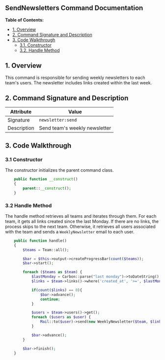 ## SendNewsletters Command Documentation

**Table of Contents:**

* [1. Overview](#1-overview)
* [2. Command Signature and Description](#2-command-signature-and-description)
* [3. Code Walkthrough](#3-code-walkthrough)
    * [3.1. Constructor](#31-constructor)
    * [3.2. Handle Method](#32-handle-method)

## 1. Overview

This command is responsible for sending weekly newsletters to each team's users. The newsletter includes links created within the last week. 

## 2. Command Signature and Description

| Attribute | Value |
|---|---|
| Signature | `newsletter:send` |
| Description | Send team's weekly newsletter |

## 3. Code Walkthrough

### 3.1 Constructor

The constructor initializes the parent command class.

```php
    public function __construct()
    {
        parent::__construct();
    }
```

### 3.2 Handle Method

The handle method retrieves all teams and iterates through them. For each team, it gets all links created since the last Monday. If there are no links, the process skips to the next team. Otherwise, it retrieves all users associated with the team and sends a `WeeklyNewsletter` email to each user.

```php
    public function handle()
    {
        $teams = Team::all();

        $bar = $this->output->createProgressBar(count($teams));
        $bar->start();

        foreach ($teams as $team) {
            $lastMonday = Carbon::parse("last monday")->toDateString();
            $links = $team->links()->where('created_at', '>=', $lastMonday)->get();

            if(count($links) == 0){
                $bar->advance();
                continue;
            }

            $users = $team->users()->get();
            foreach ($users as $user) {  
                Mail::to($user)->send(new WeeklyNewsletter($team, $links));
            }

            $bar->advance();
        }

        $bar->finish();
    }
```
